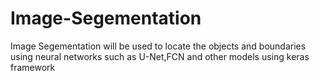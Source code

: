 # Image-Segementation
Image Segementation will be used to locate the objects and boundaries using neural networks such as U-Net,FCN and other models using keras framework

